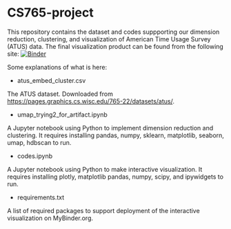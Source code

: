 # CS765-project

This repository contains the dataset and codes suppporting our dimension reduction, clustering, and visualization of American Time Usage Survey (ATUS) data. The final visualization product can be found from the following site:
[![Binder](https://mybinder.org/badge_logo.svg)](https://mybinder.org/v2/gh/x-zhe/CS765_project/HEAD?urlpath=voila%2Frender%2Fcodes.ipynb)

Some explanations of what is here:

* atus_embed_cluster.csv

The ATUS dataset. Downloaded from https://pages.graphics.cs.wisc.edu/765-22/datasets/atus/.

* umap_trying2_for_artifact.ipynb

A Jupyter notebook using Python to implement dimension reduction and clustering. It requires installing pandas, numpy, sklearn, matplotlib, seaborn, umap, hdbscan to run.

* codes.ipynb

A Jupyter notebook using Python to make interactive visualization. It requires installing plotly, matplotlib pandas, numpy, scipy, and ipywidgets to run.

* requirements.txt

A list of required packages to support deployment of the interactive visualization on MyBinder.org.

